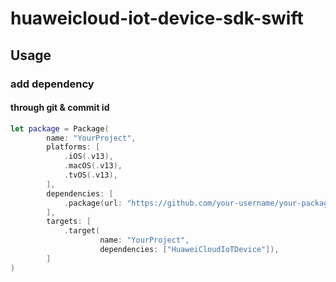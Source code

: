 # huaweicloud-iot-device-sdk-swift

## Usage

### add dependency

#### through git & commit id

```swift
let package = Package(
        name: "YourProject",
        platforms: [
            .iOS(.v13),
            .macOS(.v13),
            .tvOS(.v13),
        ],
        dependencies: [
            .package(url: "https://github.com/your-username/your-package-name.git", .revision("latest commitId")),
        ],
        targets: [
            .target(
                    name: "YourProject",
                    dependencies: ["HuaweiCloudIoTDevice"]),
        ]
)
```
